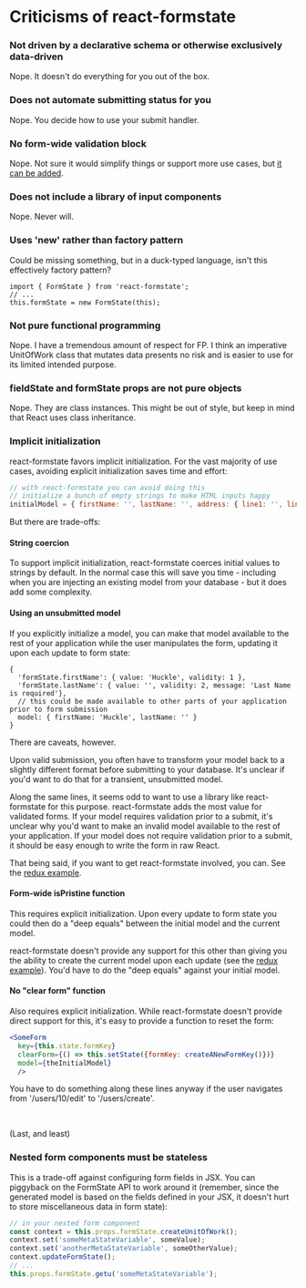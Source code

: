 # Criticisms of react-formstate

### Not driven by a declarative schema or otherwise exclusively data-driven

Nope. It doesn't do everything for you out of the box.

### Does not automate submitting status for you

Nope. You decide how to use your submit handler.

### No form-wide validation block

Nope. Not sure it would simplify things or support more use cases, but [it can be added](https://github.com/dtrelogan/react-formstate/issues/9).

### Does not include a library of input components

Nope. Never will.

### Uses 'new' rather than factory pattern

Could be missing something, but in a duck-typed language, isn't this effectively factory pattern?

```es6
import { FormState } from 'react-formstate';
// ...
this.formState = new FormState(this);
```

### Not pure functional programming

Nope. I have a tremendous amount of respect for FP. I think an imperative UnitOfWork class that mutates data presents no risk and is easier to use for its limited intended purpose.

### fieldState and formState props are not pure objects

Nope. They are class instances. This might be out of style, but keep in mind that React uses class inheritance.

### Implicit initialization

react-formstate favors implicit initialization. For the vast majority of use cases, avoiding explicit initialization saves time and effort:

```jsx
// with react-formstate you can avoid doing this
// initialize a bunch of empty strings to make HTML inputs happy
initialModel = { firstName: '', lastName: '', address: { line1: '', line2: '', line3: '', city: '', zip: '' } ... };
```

But there are trade-offs:

#### String coercion

To support implicit initialization, react-formstate coerces initial values to strings by default. In the normal case this will save you time - including when you are injecting an existing model from your database - but it does add some complexity.

#### Using an unsubmitted model

If you explicitly initialize a model, you can make that model available to the rest of your application while the user manipulates the form, updating it upon each update to form state:

```es6
{
  'formState.firstName': { value: 'Huckle', validity: 1 },
  'formState.lastName': { value: '', validity: 2, message: 'Last Name is required'},
  // this could be made available to other parts of your application prior to form submission
  model: { firstName: 'Huckle', lastName: '' }
}
```

There are caveats, however.

Upon valid submission, you often have to transform your model back to a slightly different format before submitting to your database. It's unclear if you'd want to do that for a transient, unsubmitted model.

Along the same lines, it seems odd to want to use a library like react-formstate for this purpose. react-formstate adds the most value for validated forms. If your model requires validation prior to a submit, it's unclear why you'd want to make an invalid model available to the rest of your application. If your model does not require validation prior to a submit, it should be easy enough to write the form in raw React.

That being said, if you want to get react-formstate involved, you can. See the [redux example](/docs/reduxIntegration.md).

#### Form-wide isPristine function

This requires explicit initialization. Upon every update to form state you could then do a "deep equals" between the initial model and the current model.

react-formstate doesn't provide any support for this other than giving you the ability to create the current model upon each update (see the [redux example](/docs/reduxIntegration.md)). You'd have to do the "deep equals" against your initial model.

#### No "clear form" function

Also requires explicit initialization. While react-formstate doesn't provide direct support for this, it's easy to provide a function to reset the form:

```jsx
<SomeForm
  key={this.state.formKey}
  clearForm={() => this.setState({formKey: createANewFormKey()})}
  model={theInitialModel}
  />
```

You have to do something along these lines anyway if the user navigates from '/users/10/edit' to '/users/create'.

&nbsp;

(Last, and least)

### Nested form components must be stateless

This is a trade-off against configuring form fields in JSX. You can piggyback on the FormState API to work around it (remember, since the generated model is based on the fields defined in your JSX, it doesn't hurt to store miscellaneous data in form state):

```jsx
// in your nested form component
const context = this.props.formState.createUnitOfWork();
context.set('someMetaStateVariable', someValue);
context.set('anotherMetaStateVariable', someOtherValue);
context.updateFormState();
// ...
this.props.formState.getu('someMetaStateVariable');
```
